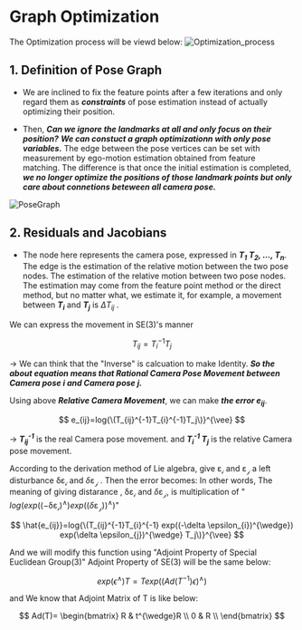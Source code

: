 # Graph Optimization

The Optimization process will be viewd below:
![Optimization_process](https://github.com/WD4715/SlamPortfolio/assets/117700793/18bc9c9f-ab2b-4ae2-9fb7-e9975668a95e)


## 1. Definition of Pose Graph

- We are inclined to fix the feature points after a few iterations and only regard them as ***constraints*** of pose estimation instead of actually optimizing their position.

- Then, ***Can we ignore the landmarks at all and only focus on their position?***  ***We can constuct a graph optimizationn with only pose variables.*** The edge between the pose vertices can be set with measurement by ego-motion estimation obtained from feature matching. The difference is that once the initial estimation is completed,  ***we no longer optimize the positions of those landmark points but only care about connetions beteween all camera pose.***

![PoseGraph](https://github.com/WD4715/SlamPortfolio/assets/117700793/eb590e79-1240-4ab6-95b0-376f92f2f1d1)

## 2. Residuals and Jacobians

- The node here represents the camera pose, expressed in ***T<sub>1</sub> T<sub>2</sub>, ..., T<sub>n</sub>***. The edge is the estimation of the relative motion between the two pose nodes. The estimation of the relative motion between two pose nodes. The estimation may come from the feature point method or the direct method, but no matter what, we estimate it, for example, a movement between ***T<sub>i</sub>*** and ***T<sub>j</sub>*** is $\Delta T_{ij}$ .

We can express the movement in SE(3)'s manner

$$
T_{ij}=T_{i}^{-1}T_{j}
$$

-> We can think that the "Inverse" is calcuation to make Identity. ***So the about equation means that Rational Camera Pose Movement between Camera pose i and Camera pose j.***

Using above ***Relative Camera Movement***, we can make ***the error e<sub>ij</sub>***.  

$$
e_{ij}=log{\(T_{ij}^{-1}T_{i}^{-1}T_j\)}^{\vee}
$$

-> ***T<sub>ij</sub><sup>-1</sup>*** is the real Camera pose movement. and ***T<sub>i</sub><sup>-1</sup> T<sub>j</sub>*** is the relative Camera pose movement.

According to the derivation method of Lie algebra, give $\mathcal{\varepsilon_i}$ and $\mathcal{\varepsilon_j}$ a left disturbance $\mathcal{\delta \varepsilon_i}$ and $\delta \mathcal{\varepsilon_j}$ . Then the error becomes:
In other words, The meaning of giving distarance , $\mathcal{\delta \varepsilon_i}$ and $\delta \mathcal{\varepsilon_j}$, is multiplication of " $log(exp(\mathcal{( - \delta \varepsilon_i)^{\wedge}})exp((\delta \mathcal{\varepsilon_j}))^{\wedge})$"

$$
\hat{e_{ij}}=log{\(T_{ij}^{-1}T_{i}^{-1} exp((-\delta \epsilon_{i})^{\wedge}) exp(\delta \epsilon_{j})^{\wedge} T_j\)}^{\vee}
$$

And we will modify this function using "Adjoint Property of Special Euclidean Group(3)" 
Adjoint Property of SE(3) will be the same below:

$$
exp(\epsilon^{\wedge} )T=Texp((Ad(T^{-1}) \epsilon)^{\wedge} )
$$

and We know that Adjoint Matrix of T is like below:

$$
Ad(T)=
\begin{bmatrix} 
	R & t^{\wedge}R \\
	0 & R \\
\end{bmatrix}
$$

